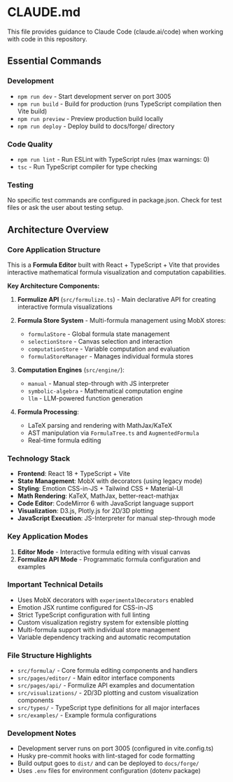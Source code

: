 # CLAUDE.md

This file provides guidance to Claude Code (claude.ai/code) when working with code in this repository.

## Essential Commands

### Development

- `npm run dev` - Start development server on port 3005
- `npm run build` - Build for production (runs TypeScript compilation then Vite build)
- `npm run preview` - Preview production build locally
- `npm run deploy` - Deploy build to docs/forge/ directory

### Code Quality

- `npm run lint` - Run ESLint with TypeScript rules (max warnings: 0)
- `tsc` - Run TypeScript compiler for type checking

### Testing

No specific test commands are configured in package.json. Check for test files or ask the user about testing setup.

## Architecture Overview

### Core Application Structure

This is a **Formula Editor** built with React + TypeScript + Vite that provides interactive mathematical formula visualization and computation capabilities.

**Key Architecture Components:**

1. **Formulize API** (`src/formulize.ts`) - Main declarative API for creating interactive formula visualizations
2. **Formula Store System** - Multi-formula management using MobX stores:

   - `formulaStore` - Global formula state management
   - `selectionStore` - Canvas selection and interaction
   - `computationStore` - Variable computation and evaluation
   - `formulaStoreManager` - Manages individual formula stores

3. **Computation Engines** (`src/engine/`):

   - `manual` - Manual step-through with JS interpreter
   - `symbolic-algebra` - Mathematical computation engine
   - `llm` - LLM-powered function generation

4. **Formula Processing**:
   - LaTeX parsing and rendering with MathJax/KaTeX
   - AST manipulation via `FormulaTree.ts` and `AugmentedFormula`
   - Real-time formula editing

### Technology Stack

- **Frontend**: React 18 + TypeScript + Vite
- **State Management**: MobX with decorators (using legacy mode)
- **Styling**: Emotion CSS-in-JS + Tailwind CSS + Material-UI
- **Math Rendering**: KaTeX, MathJax, better-react-mathjax
- **Code Editor**: CodeMirror 6 with JavaScript language support
- **Visualization**: D3.js, Plotly.js for 2D/3D plotting
- **JavaScript Execution**: JS-Interpreter for manual step-through mode

### Key Application Modes

1. **Editor Mode** - Interactive formula editing with visual canvas
2. **Formulize API Mode** - Programmatic formula configuration and examples

### Important Technical Details

- Uses MobX decorators with `experimentalDecorators` enabled
- Emotion JSX runtime configured for CSS-in-JS
- Strict TypeScript configuration with full linting
- Custom visualization registry system for extensible plotting
- Multi-formula support with individual store management
- Variable dependency tracking and automatic recomputation

### File Structure Highlights

- `src/formula/` - Core formula editing components and handlers
- `src/pages/editor/` - Main editor interface components
- `src/pages/api/` - Formulize API examples and documentation
- `src/visualizations/` - 2D/3D plotting and custom visualization components
- `src/types/` - TypeScript type definitions for all major interfaces
- `src/examples/` - Example formula configurations

### Development Notes

- Development server runs on port 3005 (configured in vite.config.ts)
- Husky pre-commit hooks with lint-staged for code formatting
- Build output goes to `dist/` and can be deployed to `docs/forge/`
- Uses `.env` files for environment configuration (dotenv package)
